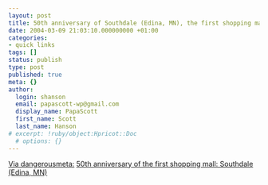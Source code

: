 ```yaml
---
layout: post
title: 50th anniversary of Southdale (Edina, MN), the first shopping mall
date: 2004-03-09 21:03:10.000000000 +01:00
categories:
- quick links
tags: []
status: publish
type: post
published: true
meta: {}
author:
  login: shanson
  email: papascott-wp@gmail.com
  display_name: PapaScott
  first_name: Scott
  last_name: Hanson
# excerpt: !ruby/object:Hpricot::Doc
  # options: {}
---
```

<p><a title="dangerousmeta! » The New Yorker:" href="http://www.dangerousmeta.com/?p=2518">Via dangerousmeta:</a> <a title="Victor Gruen invented the shopping mall in order to make America more like Vienna" href="http://www.newyorker.com/fact/content/?040315fa_fact1">50th anniversary of the first shopping mall: Southdale (Edina, MN)</a></p>
